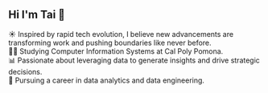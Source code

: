 ## Hi I'm Tai 👋
☀️ Inspired by rapid tech evolution, I believe new advancements are transforming work and pushing boundaries like never before.<br>
🧑‍🎓 Studying Computer Information Systems at Cal Poly Pomona. <br>
📊 Passionate about leveraging data to generate insights and drive strategic decisions.<br>
🥅 Pursuing a career in data analytics and data engineering.
